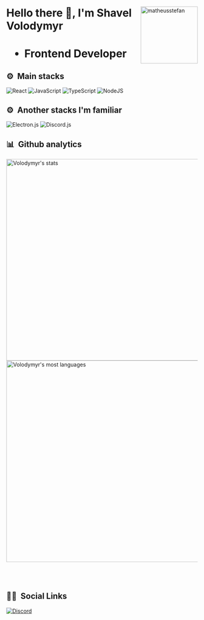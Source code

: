 <div>
  <img align="right" width="150em"src="https://komarev.com/ghpvc/?username=matheusstefan" alt="matheusstefan">
  <h1 align="left">Hello there 👋, I'm Shavel Volodymyr<h1/>
  <div align="left">
    <ul>
      <li> Frontend Developer</li>
    </ul>
   </div>
 </div>
  




  
## ⚙️ &nbsp;Main stacks
![React](https://img.shields.io/badge/-ReactJs-61DAFB?logo=react&logoColor=white&style=for-the-badge)
![JavaScript](https://img.shields.io/badge/javascript-%23323330.svg?style=for-the-badge&logo=javascript&logoColor=%23F7DF1E)
![TypeScript](https://img.shields.io/badge/typescript-%23007ACC.svg?style=for-the-badge&logo=typescript&logoColor=white)
![NodeJS](https://img.shields.io/badge/node.js-6DA55F?style=for-the-badge&logo=node.js&logoColor=white)

## ⚙️ &nbsp;Another stacks I'm familiar

![Electron.js](https://img.shields.io/badge/-electron-F1C40F?style=for-the-badge&labelColor=17202A&logo=electron&logoColor=61DBFB)
![Discord.js](https://img.shields.io/badge/discord.js-javascript-blue?logo=javascript)

## 📊 &nbsp;Github analytics
<img width="530em" src="https://github-readme-stats-sigma-five.vercel.app/api?username=volodymyr-bauzi&show_icons=true&theme=vision-friendly-dark" alt="Volodymyr's stats"/>
<img width="530em" src="https://github-readme-stats-sigma-five.vercel.app/api/top-langs/?username=volodymyr-bauzi&layout=compact&theme=vision-friendly-dark" alt="Volodymyr's most languages"/>

<br><br>

## 👦🏻 &nbsp;Social Links
[![Discord](https://img.shields.io/badge/Discord-5865F2?logo=discord&logoColor=white)](https://discord.com/users/239030317036339201)
